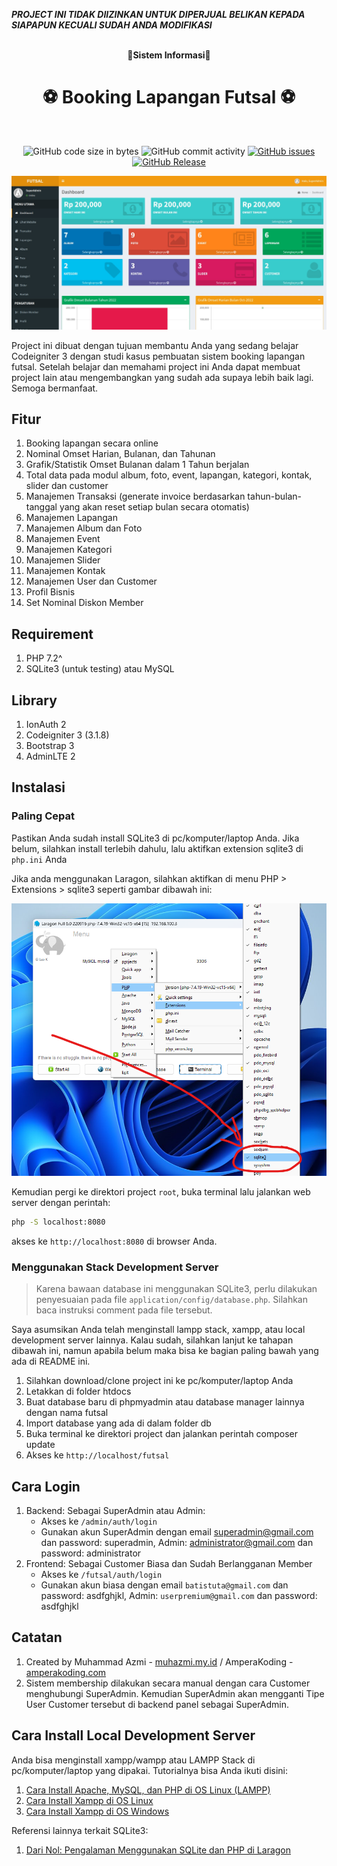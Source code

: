 ***PROJECT INI TIDAK DIIZINKAN UNTUK DIPERJUAL BELIKAN KEPADA SIAPAPUN KECUALI SUDAH ANDA MODIFIKASI***

<div align="center">
  <br>
  <b>🚀Sistem Informasi🚀</b>
  <h1>⚽ Booking Lapangan Futsal ⚽</h1>
  <br>
</div>

<p align="center">
  <img src="https://img.shields.io/github/languages/code-size/muhazmi/futsal" alt="GitHub code size in bytes">
  <img src="https://img.shields.io/github/commit-activity/w/muhazmi/futsal" alt="GitHub commit activity">
  <a href="https://github.com/muhazmi/futsal/issues">
    <img src="https://img.shields.io/github/issues/muhazmi/futsal" alt="GitHub issues">
  </a>
  <a href="https://github.com/muhazmi/futsal/releases">
    <img src="https://img.shields.io/github/v/release/muhazmi/futsal.svg?style=flat" alt="GitHub Release">
  </a>
</p>

![cover](ss_project/SSSistemFutsal-Dashboard.jpg)

Project ini dibuat dengan tujuan membantu Anda yang sedang belajar Codeigniter 3 dengan studi kasus pembuatan sistem booking lapangan futsal. Setelah belajar dan memahami project ini Anda dapat membuat project lain atau mengembangkan yang sudah ada supaya lebih baik lagi. Semoga bermanfaat.

## Fitur

1. Booking lapangan secara online
2. Nominal Omset Harian, Bulanan, dan Tahunan
3. Grafik/Statistik Omset Bulanan dalam 1 Tahun berjalan
4. Total data pada modul album, foto, event, lapangan, kategori, kontak, slider dan customer
5. Manajemen Transaksi (generate invoice berdasarkan tahun-bulan-tanggal yang akan reset setiap bulan secara otomatis)
6. Manajemen Lapangan
7. Manajemen Album dan Foto
8. Manajemen Event
9. Manajemen Kategori
10. Manajemen Slider
11. Manajemen Kontak
12. Manajemen User dan Customer
13. Profil Bisnis
14. Set Nominal Diskon Member

## Requirement

1. PHP 7.2^
2. SQLite3 (untuk testing) atau MySQL

## Library

1. IonAuth 2
2. Codeigniter 3 (3.1.8)
3. Bootstrap 3
4. AdminLTE 2

## Instalasi

### Paling Cepat

Pastikan Anda sudah install SQLite3 di pc/komputer/laptop Anda. Jika belum, silahkan install terlebih dahulu, lalu aktifkan extension sqlite3 di `php.ini` Anda

Jika anda menggunakan Laragon, silahkan aktifkan di menu PHP > Extensions > sqlite3 seperti gambar dibawah ini:

![how to](ss_project/extension_need_to_activate_sqlite3.png)

Kemudian pergi ke direktori project `root`, buka terminal lalu jalankan web server dengan perintah:

```bash
php -S localhost:8080
```

akses ke `http://localhost:8080` di browser Anda.

### Menggunakan Stack Development Server

> Karena bawaan database ini menggunakan SQLite3, perlu dilakukan penyesuaian pada file `application/config/database.php`. Silahkan baca instruksi comment pada file tersebut.

Saya asumsikan Anda telah menginstall lampp stack, xampp, atau local development server lainnya. Kalau sudah, silahkan lanjut ke tahapan dibawah ini, namun apabila belum maka bisa ke bagian paling bawah yang ada di README ini.

1. Silahkan download/clone project ini ke pc/komputer/laptop Anda
2. Letakkan di folder htdocs
3. Buat database baru di phpmyadmin atau database manager lainnya dengan nama futsal
4. Import database yang ada di dalam folder db
5. Buka terminal ke direktori project dan jalankan perintah composer update
6. Akses ke `http://localhost/futsal`

## Cara Login

1. Backend: Sebagai SuperAdmin atau Admin:
    - Akses ke `/admin/auth/login`
    - Gunakan akun SuperAdmin dengan email superadmin@gmail.com dan password: superadmin, Admin: administrator@gmail.com dan password: administrator
2. Frontend: Sebagai Customer Biasa dan Sudah Berlangganan Member
    - Akses ke `/futsal/auth/login`
    - Gunakan akun biasa dengan email `batistuta@gmail.com` dan password: asdfghjkl, Admin: `userpremium@gmail.com` dan password: asdfghjkl

## Catatan

1. Created by Muhammad Azmi - [muhazmi.my.id](https://muhazmi.my.id) / AmperaKoding - [amperakoding.com](https://amperakoding.com)
2. Sistem membership dilakukan secara manual dengan cara Customer menghubungi SuperAdmin. Kemudian SuperAdmin akan mengganti Tipe User Customer tersebut di backend panel sebagai SuperAdmin.

## Cara Install Local Development Server

Anda bisa menginstall xampp/wampp atau LAMPP Stack di pc/komputer/laptop yang dipakai. Tutorialnya bisa Anda ikuti disini:

1. [Cara Install Apache, MySQL, dan PHP di OS Linux (LAMPP)](https://amperakoding.com/article/cara-install-apache-mysql-dan-php-di-os-linux-lampp)
2. [Cara Install Xampp di OS Linux](https://www.muhazmi.com/2016/12/cara-install-xampp-yang-baik-dan-benar.html)
3. [Cara Install Xampp di OS Windows](https://www.muhazmi.com/2017/08/cara-install-xampp-yang-baik-dan-benar.html)

Referensi lainnya terkait SQLite3:

1. [Dari Nol: Pengalaman Menggunakan SQLite dan PHP di Laragon](https://rachmad.dev/blog/dari-nol-pengalaman-menggunakan-sqlite-dan-php-di-laragon)
